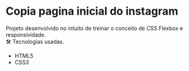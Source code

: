 # Copia pagina inicial do instagram
Projeto desenvolvido no intuito de treinar o conceito de CSS Flexbox e responsividade.  
  🛠️ Tecnologias usadas.  
- HTML5 
- CSS3 
